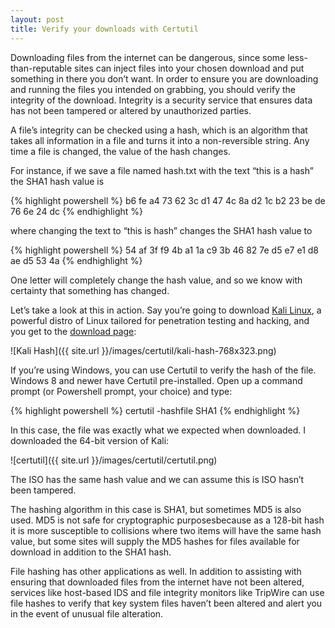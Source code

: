 ```yaml
---
layout: post
title: Verify your downloads with Certutil
---
```


Downloading files from the internet can be dangerous, since some less-than-reputable sites can inject files into your chosen download and put something in there you don’t want. In order to ensure you are downloading and running the files you intended on grabbing, you should verify the integrity of the download. Integrity is a security service that ensures data has not been tampered or altered by unauthorized parties.

A file’s integrity can be checked using a hash, which is an algorithm that takes all information in a file and turns it into a non-reversible string. Any time a file is changed, the value of the hash changes.

For instance, if we save a file named hash.txt with the text “this is a hash” the SHA1 hash value is

{% highlight powershell %}
b6 fe a4 73 62 3c d1 47 4c 8a d2 1c b2 23 be de 76 6e 24 dc
{% endhighlight %}

where changing the text to “this is hash” changes the SHA1 hash value to


{% highlight powershell %}
54 af 3f f9 4b a1 1a c9 3b 46 82 7e d5 e7 e1 d8 ae d5 53 4a
{% endhighlight %}

One letter will completely change the hash value, and so we know with certainty that something has changed.

Let’s take a look at this in action. Say you’re going to download [Kali Linux](https://www.kali.org/), a powerful distro of Linux tailored for penetration testing and hacking, and you get to the [download page](https://www.kali.org/downloads/):

![Kali Hash]({{ site.url }}/images/certutil/kali-hash-768x323.png)

If you’re using Windows, you can use Certutil to verify the hash of the file. Windows 8 and newer have Certutil pre-installed. Open up a command prompt (or Powershell prompt, your choice) and type:

{% highlight powershell %}
certutil -hashfile <path-to-file> SHA1
{% endhighlight %}

In this case, the file was exactly what we expected when downloaded. I downloaded the 64-bit version of Kali:

![certutil]({{ site.url }}/images/certutil/certutil.png)

The ISO has the same hash value and we can assume this is ISO hasn’t been tampered.

The hashing algorithm in this case is SHA1, but sometimes MD5 is also used. MD5 is not safe for cryptographic purposesbecause as a 128-bit hash it is more susceptible to collisions where two items will have the same hash value, but some sites will supply the MD5 hashes for files available for download in addition to the SHA1 hash.

File hashing has other applications as well. In addition to assisting with ensuring that downloaded files from the internet have not been altered, services like host-based IDS and file integrity monitors like TripWire can use file hashes to verify that key system files haven’t been altered and alert you in the event of unusual file alteration.